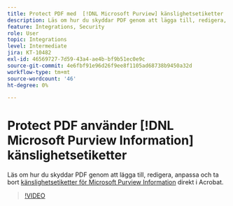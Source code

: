```yaml
---
title: Protect PDF med  [!DNL Microsoft Purview] känslighetsetiketter
description: Läs om hur du skyddar PDF genom att lägga till, redigera, anpassa och ta bort [!DNL Microsoft Purview] känslighetsetiketter direkt i Acrobat
feature: Integrations, Security
role: User
topic: Integrations
level: Intermediate
jira: KT-10482
exl-id: 46569727-7d59-43a4-ae4b-bf9b51ec0e9c
source-git-commit: 4e6fbf91e96d26f9ee8f1105ad68738b9450a32d
workflow-type: tm+mt
source-wordcount: '46'
ht-degree: 0%

---
```


# Protect PDF använder [!DNL Microsoft Purview Information] känslighetsetiketter

Läs om hur du skyddar PDF genom att lägga till, redigera, anpassa och ta bort [känslighetsetiketter för Microsoft Purview Information](https://learn.microsoft.com/en-us/microsoft-365/compliance/information-protection?view=o365-worldwide) direkt i Acrobat.

>[!VIDEO](https://video.tv.adobe.com/v/3444302?quality=12&learn=on&hidetitle=true&captions=swe)
